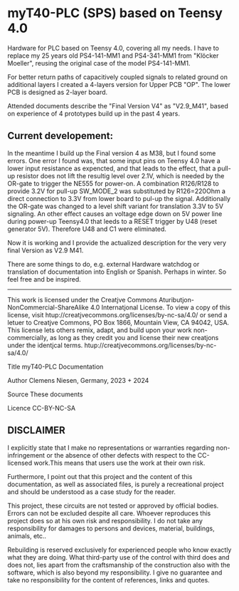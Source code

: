 # myT40-PLC  (SPS) based on Teensy 4.0
Hardware for PLC based on Teensy 4.0, covering all my needs. I have to replace my 25 years old PS4-141-MM1 and PS4-341-MM1 from "Klöcker Moeller", reusing the original case of the model PS4-141-MM1.

For better return paths of capacitively coupled signals to related ground on additional layers I created a 4-layers version for Upper PCB "OP". The lower PCB is designed as 2-layer board.

Attended documents describe the "Final Version V4" as "V2.9_M41", based on experience of 4 prototypes build up in the past 4 years.

Current developement:
---------------------
In the meantime I build up the Final version 4 as M38, but I found some errors.
One error I found was, that some input pins on Teensy 4.0 have a lower input resistance as expencted, and that leads to the effect, that a pull-up resistor does not lift the resultig level over 2.1V, which is needed by the OR-gate to trigger the NE555 for power-on.
A combination R126/R128 to provide 3.2V for pull-up SW_MODE_2 was substituted by R126=220Ohm a direct connection to 3.3V from lower board to pul-up the signal.
Additionally the OR-gate was changed to a level shift variant for translation 3.3V to 5V signaling.
An other effect causes an voltage edge down on 5V power line during power-up Teensy4.0 that leeds to a RESET trigger by U48 (reset generator 5V). Therefore U48 and C1 were eliminated.

Now it is working and I provide the actualized description for the very very final Version as V2.9 M41.

There are some things to do, e.g. external Hardware watchdog or translation of documentation into English or Spanish. Perhaps in winter.
So feel free and be inspired.

---------------------
This work is licensed under the Creatjve Commons Atuributjon-NonCommercial-ShareAlike 4.0 Internatjonal
License. To view a copy of this license, visit htup://creatjvecommons.org/licenses/by-nc-sa/4.0/ or send a
letuer to Creatjve Commons, PO Box 1866, Mountain View, CA 94042, USA.
This license lets others remix, adapt, and build upon your work non-commercially, as long as they credit you
and license their new creatjons under the identjcal terms.
htup://creatjvecommons.org/licenses/by-nc-sa/4.0/

  Title    myT40-PLC Documentation

  Author   Clemens Niesen, Germany, 2023 + 2024

  Source   These documents

  Licence  CC-BY-NC-SA

DISCLAIMER
----------

I explicitly state that I make no representations or warranties regarding non-infringement or the absence of other defects with respect to the CC-licensed work.This means that users use the work at their own risk.

Furthermore, I point out that this project and the content of this documentation, as well as associated files, is purely a recreational project and should be understood as a case study for the reader. 

This project, these circuits are not tested or approved by official bodies. Errors can not be excluded despite all care. Whoever reproduces this project does so at his own risk and responsibility. I do not take any responsibility for damages to persons and devices, material, buildings, animals, etc..

Rebuilding is reserved exclusively for experienced people who know exactly what they are doing.  What third-party use of the control with third does and does not, lies apart from the craftsmanship of the construction also with the software, which is also beyond my responsibility. I give no guarantee and take no responsibility for the content of references, links and quotes.
